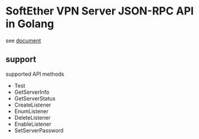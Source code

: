 # SoftEther VPN Server JSON-RPC API in Golang

see [document](https://github.com/SoftEtherVPN/SoftEtherVPN/tree/master/developer_tools/vpnserver-jsonrpc-clients/)

## support
supported API methods
- Test
- GetServerInfo
- GetServerStatus
- CreateListener
- EnumListener
- DeleteListener
- EnableListener
- SetServerPassword